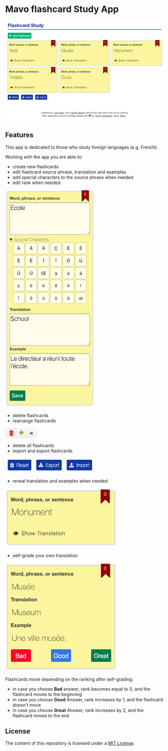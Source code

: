 # Mavo flashcard Study App

![Flashcard Study App|1080x688, 50%](./images/1.png)

## Features

This app is dedicated to those who study foreign languages (e.g. French).

Working with the app you are able to:

- create new flashcards
- edit flashcard source phrase, translation and examples
- add special characters to the source phrase when needed
- edit rank when needed

![Edit flashcard|285x695, 50%](./images/2.png)

- delete flashcards
- rearrange flashcards

![Delete and Rearrange flashcards|103x31, 100%](./images/5.png)

- delete all flashcards
- import and export flashcards

![Import and Export flashcards, Delete all flashcards|286x48, 100%](./images/6.png)

- reveal translation and examples when needed

![Request Translation|355x190, 50%](./images/3.png)

- self-grade your own translation

![Self-Grade Translation|356x347, 50%](./images/4.png)

Flashcards move depending on the ranking after self-grading:

- in case you choose **Bad** answer, rank becomes equal to 0, and the flashcard moves to the beginning
- in case you choose **Good** Answer, rank increases by 1, and the flashcard doesn't move
- in case you choose **Great** Answer, rank increases by 2, and the flashcard moves to the end

## License

The content of this repository is licensed under a [MIT License](https://opensource.org/licenses/MIT).
